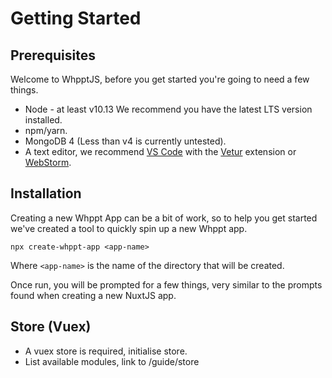 # Getting Started

## Prerequisites

Welcome to WhpptJS, before you get started you're going to need a few things.

- Node - at least v10.13 We recommend you have the latest LTS version installed.
- npm/yarn.
- MongoDB 4 (Less than v4 is currently untested).
- A text editor, we recommend [VS Code](https://code.visualstudio.com/) with the 
  [Vetur](https://marketplace.visualstudio.com/items?itemName=octref.vetur) extension 
  or [WebStorm](https://www.jetbrains.com/webstorm/).

## Installation

Creating a new Whppt App can be a bit of work, so to help you get started we've created a tool to quickly 
spin up a new Whppt app.

```shell
npx create-whppt-app <app-name>
```

Where `<app-name>` is the name of the directory that will be created.

Once run, you will be prompted for a few things, very similar to the prompts found when creating a 
new NuxtJS app.

## Store (Vuex)

- A vuex store is required, initialise store.
- List available modules, link to /guide/store
